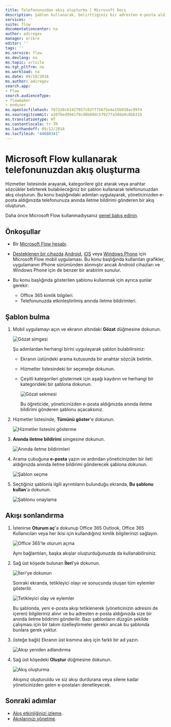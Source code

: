 ```yaml
---
title: Telefonunuzdan akış oluşturma | Microsoft Docs
description: Şablon kullanarak, belirttiğiniz bir adresten e-posta aldığınızda anında iletme bildirimi gönderen bir akış oluşturma
services: ''
suite: flow
documentationcenter: na
author: adiregev
manager: erikre
editor: ''
tags: ''
ms.service: flow
ms.devlang: na
ms.topic: article
ms.tgt_pltfrm: na
ms.workload: na
ms.date: 09/18/2016
ms.author: adiregev
search.app:
- Flow
search.audienceType:
- flowmaker
- enduser
ms.openlocfilehash: f87320c61427957c02ff75675e4e15b938ac99f4
ms.sourcegitcommit: a20fbed9941f0cd8b69dc579277a30da9c8bb31b
ms.translationtype: HT
ms.contentlocale: tr-TR
ms.lasthandoff: 09/12/2018
ms.locfileid: "44688341"
---
```

# <a name="create-a-flow-from-your-phone-by-using-microsoft-flow"></a>Microsoft Flow kullanarak telefonunuzdan akış oluşturma
Hizmetler listesinde arayarak, kategorilere göz atarak veya anahtar sözcükler belirterek bulabileceğiniz bir şablon kullanarak telefonunuzdan akış oluşturun. Bu konu başlığındaki adımları uygulayarak, yöneticinizden e-posta aldığınızda telefonunuza anında iletme bildirimi gönderen bir akış oluşturun.

Daha önce Microsoft Flow kullanmadıysanız [genel bakış edinin](getting-started.md).

## <a name="prerequisites"></a>Önkoşullar
* Bir [Microsoft Flow hesabı](sign-up-sign-in.md).
* [Desteklenen bir cihazda](getting-started.md#use-the-mobile-app) [Android](https://aka.ms/flowmobiledocsandroid), [iOS](https://aka.ms/flowmobiledocsios) veya [Windows Phone](https://aka.ms/flowmobilewindows) için Microsoft Flow mobil uygulaması. Bu konu başlığında kullanılan grafikler, uygulamanın iPhone sürümünden alınmıştır ancak Android cihazları ve Windows Phone için de benzer bir arabirim sunulur.
* Bu konu başlığında gösterilen şablonu kullanmak için ayrıca şunlar gerekir:
  
  * Office 365 kimlik bilgileri.
  * Telefonunuzda etkinleştirilmiş anında iletme bildirimleri.

## <a name="find-a-template"></a>Şablon bulma
1. Mobil uygulamayı açın ve ekranın altındaki **Gözat** düğmesine dokunun.
   
    ![Gözat simgesi](./media/mobile-create-flow/browse-icon.png)
   
    Şu adımlardan herhangi birini uygulayarak şablon bulabilirsiniz:
   
   * Ekranın üstündeki arama kutusunda bir anahtar sözcük belirtin.
   * Hizmetler listesindeki bir seçeneğe dokunun.
   * Çeşitli kategorileri göstermek için aşağı kaydırın ve herhangi bir kategorideki bir şablona dokunun.
     
       ![Gözat sekmesi](./media/mobile-create-flow/browse-tab.png)
     
     Bu öğreticide, yöneticinizden e-posta aldığınızda anında iletme bildirimi gönderen şablonu açacaksınız.
2. Hizmetler listesinde, **Tümünü göster**'e dokunun.
   
    ![Hizmetler listesini gösterme](./media/mobile-create-flow/list-services.png)
3. **Anında iletme bildirimi** simgesine dokunun.
   
    ![Anında iletme bildirimleri](./media/mobile-create-flow/push-notifications.png)
4. Arama çubuğuna **e-posta** yazın ve ardından yöneticinizden bir ileti aldığınızda anında iletme bildirimi gönderecek şablona dokunun.
   
    ![Şablon seçme](./media/mobile-create-flow/choose-template.png)
5. Seçtiğiniz şablonla ilgili ayrıntıların bulunduğu ekranda, **Bu şablonu kullan**'a dokunun.
   
    ![Şablonu onaylama](./media/mobile-create-flow/confirm-template.png)

## <a name="finish-the-flow"></a>Akışı sonlandırma
1. İstenirse **Oturum aç**'a dokunup Office 365 Outlook, Office 365 Kullanıcıları veya her ikisi için kullandığınız kimlik bilgilerinizi sağlayın.
   
    ![Office 365'te oturum açma](./media/mobile-create-flow/office-signin.png)
   
    Aynı bağlantıları, başka akışlar oluşturduğunuzda da kullanabilirsiniz.
2. Sağ üst köşede bulunan **İleri**'ye dokunun.
   
    ![İleri'ye dokunun](./media/mobile-create-flow/next.png)
   
    Sonraki ekranda, tetikleyici olayı ve sonucunda oluşan tüm eylemler gösterilir.
   
    ![Tetikleyici olay ve eylemler](./media/mobile-create-flow/flow-structure.png)
   
    Bu şablonda, yeni e-posta akışı tetiklenerek (yöneticinizin adresini de içeren) bilgileriniz alınır ve bu adresten e-posta aldığınızda size bir anında iletme bildirimi gönderilir. Bazı şablonların düzgün şekilde çalışması için bir takım özelleştirmeler gerekir ancak bu şablonda bunlara gerek yoktur.
3. (isteğe bağlı) Ekranın üst kısmına akış için farklı bir ad yazın.
   
    ![Akışı yeniden adlandırma](./media/mobile-create-flow/rename-flow.png)
4. Sağ üst köşedeki **Oluştur** düğmesine dokunun.
   
    ![Akış oluşturma](./media/mobile-create-flow/create-flow.png)
   
    Akışınız oluşturuldu ve siz akışı durdurana veya silene kadar yöneticinizden gelen e-postaları denetleyecek.

## <a name="next-steps"></a>Sonraki adımlar
* [Akış etkinliğinizi izleme](mobile-monitor-activity.md).
* [Akışlarınızı yönetme](mobile-manage-flows.md).

